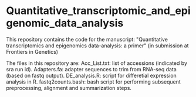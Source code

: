 # Quantitative_transcriptomic_and_epigenomic_data_analysis

This repository contains the code for the manuscript: "Quantitative transcriptomics and epigenomics data-analysis: a primer" (in submission at Frontiers in Genetics)

The files in this repository are:
Acc_List.txt: list of accessions (indicated by sra run id).
Adapters.fa: adapter sequences to trim from RNA-seq data (based on fastq output).
DE_analysis.R: script for differetial expression analysis in R. 
fastq2counts.bash: bash script for performing subsequent preprocessing, alignment and summarization steps.
